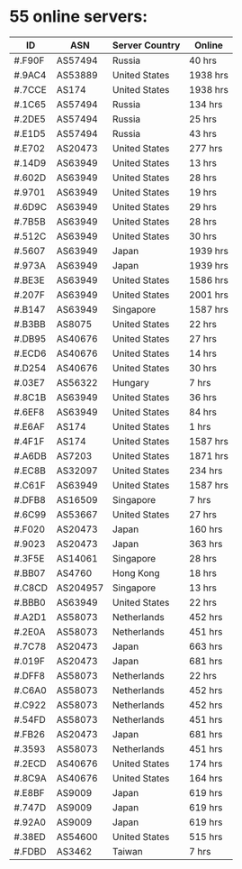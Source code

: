 # 55 online servers:

| ID | ASN | Server Country | Online |
| ------ | ------ | ------ | ------ |
| #.F90F | AS57494 | Russia | 40 hrs |
| #.9AC4 | AS53889 | United States | 1938 hrs |
| #.7CCE | AS174 | United States | 1938 hrs |
| #.1C65 | AS57494 | Russia | 134 hrs |
| #.2DE5 | AS57494 | Russia | 25 hrs |
| #.E1D5 | AS57494 | Russia | 43 hrs |
| #.E702 | AS20473 | United States | 277 hrs |
| #.14D9 | AS63949 | United States | 13 hrs |
| #.602D | AS63949 | United States | 28 hrs |
| #.9701 | AS63949 | United States | 19 hrs |
| #.6D9C | AS63949 | United States | 29 hrs |
| #.7B5B | AS63949 | United States | 28 hrs |
| #.512C | AS63949 | United States | 30 hrs |
| #.5607 | AS63949 | Japan | 1939 hrs |
| #.973A | AS63949 | Japan | 1939 hrs |
| #.BE3E | AS63949 | United States | 1586 hrs |
| #.207F | AS63949 | United States | 2001 hrs |
| #.B147 | AS63949 | Singapore | 1587 hrs |
| #.B3BB | AS8075 | United States | 22 hrs |
| #.DB95 | AS40676 | United States | 27 hrs |
| #.ECD6 | AS40676 | United States | 14 hrs |
| #.D254 | AS40676 | United States | 30 hrs |
| #.03E7 | AS56322 | Hungary | 7 hrs |
| #.8C1B | AS63949 | United States | 36 hrs |
| #.6EF8 | AS63949 | United States | 84 hrs |
| #.E6AF | AS174 | United States | 1 hrs |
| #.4F1F | AS174 | United States | 1587 hrs |
| #.A6DB | AS7203 | United States | 1871 hrs |
| #.EC8B | AS32097 | United States | 234 hrs |
| #.C61F | AS63949 | United States | 1587 hrs |
| #.DFB8 | AS16509 | Singapore | 7 hrs |
| #.6C99 | AS53667 | United States | 27 hrs |
| #.F020 | AS20473 | Japan | 160 hrs |
| #.9023 | AS20473 | Japan | 363 hrs |
| #.3F5E | AS14061 | Singapore | 28 hrs |
| #.BB07 | AS4760 | Hong Kong | 18 hrs |
| #.C8CD | AS204957 | Singapore | 13 hrs |
| #.BBB0 | AS63949 | United States | 22 hrs |
| #.A2D1 | AS58073 | Netherlands | 452 hrs |
| #.2E0A | AS58073 | Netherlands | 451 hrs |
| #.7C78 | AS20473 | Japan | 663 hrs |
| #.019F | AS20473 | Japan | 681 hrs |
| #.DFF8 | AS58073 | Netherlands | 22 hrs |
| #.C6A0 | AS58073 | Netherlands | 452 hrs |
| #.C922 | AS58073 | Netherlands | 452 hrs |
| #.54FD | AS58073 | Netherlands | 451 hrs |
| #.FB26 | AS20473 | Japan | 681 hrs |
| #.3593 | AS58073 | Netherlands | 451 hrs |
| #.2ECD | AS40676 | United States | 174 hrs |
| #.8C9A | AS40676 | United States | 164 hrs |
| #.E8BF | AS9009 | Japan | 619 hrs |
| #.747D | AS9009 | Japan | 619 hrs |
| #.92A0 | AS9009 | Japan | 619 hrs |
| #.38ED | AS54600 | United States | 515 hrs |
| #.FDBD | AS3462 | Taiwan | 7 hrs |

